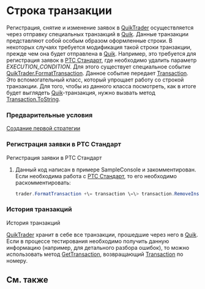 # Строка транзакции

Регистрация, снятие и изменение заявок в [QuikTrader](../api/StockSharp.Quik.QuikTrader.html) осуществляется через отправку специальных транзакций в [Quik](Quik.md). Данные транзакции представляют собой особым образом оформленные строки. В некоторых случаях требуется модификация такой строки транзакции, прежде чем она будет отправлена в [Quik](Quik.md). Например, это требуется для регистрация заявок в [РТС Стандарт](http://rts.ru/ru/standard/), где необходимо удалить параметр *EXECUTION\_CONDITION*. Для этого существует специальное событие [QuikTrader.FormatTransaction](../api/StockSharp.Quik.QuikTrader.FormatTransaction.html). Данное событие передает [Transaction](../api/StockSharp.Quik.Transaction.html). Это вспомогательный класс, который упрощает работу со строкой транзакции. Для того, чтобы из данного класса посмотреть, как в итоге будет выглядеть [Quik](Quik.md)\-транзакция, нужно вызвать метод [Transaction.ToString](../api/StockSharp.Quik.Transaction.ToString.html). 

### Предварительные условия

[Создание первой стратегии](QuikFirstStrategy.md)

### Регистрация заявки в РТС Стандарт

Регистрация заявки в РТС Стандарт

1. Данный код написан в примере SampleConsole и закомментирован. Если необходима работа с [РТС Стандарт](http://rts.ru/ru/standard/), то его необходимо раскомментировать: 

   ```cs
   trader.FormatTransaction +\= transaction \=\> transaction.RemoveInstruction(Transaction.ExecutionCondition);
   ```

### История транзакций

История транзакций

[QuikTrader](../api/StockSharp.Quik.QuikTrader.html) хранит в себе все транзакции, прошедшие через него в [Quik](Quik.md). Если в процессе тестирования необходимо получить данную информацию (например, для детального разбора ошибок), то можно использовать метод [GetTransaction](../api/StockSharp.Quik.QuikTrader.GetTransaction.html), возвращающий [Transaction](../api/StockSharp.Quik.Transaction.html) по номеру. 

## См. также
